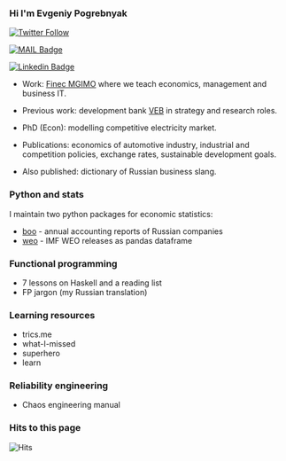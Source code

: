 ### Hi I'm Evgeniy Pogrebnyak

[![Twitter Follow](https://img.shields.io/twitter/follow/PogrebnyakE?label=Follow&style=social)](https://twitter.com/PogrebnyakE)

[![MAIL Badge](https://img.shields.io/badge/-e.pogrebnyak@gmail.com-c14438?style=flat-square&logo=Gmail&logoColor=white&link=mailto:e.pogrebnyak@gmail.com)](mailto:e.pogrebnyak@gmail.com)

[![Linkedin Badge](https://img.shields.io/badge/-eeppoo-blue?style=flat-square&logo=Linkedin&logoColor=white&link=https://www.linkedin.com/in/eeppoo/)](https://www.linkedin.com/in/eeppoo/) 

- Work: [Finec MGIMO](https://finec.mgimo.ru) where we teach economics, management and business IT. 

- Previous work: development bank [VEB](https://veb.ru/) in strategy and research roles. 

- PhD (Econ): modelling competitive electricity market. 

- Publications: economics of automotive industry, industrial and competition policies, exchange rates, 
sustainable development goals.

- Also published: dictionary of Russian business slang.

### Python and stats

I maintain two python packages for economic statistics:

- [boo](https://github.com/ru-corporate/boo/) - annual accounting reports of Russian companies 
- [weo](https://github.com/epogrebnyak/weo-reader) - IMF WEO releases as pandas dataframe

### Functional programming

- 7 lessons on Haskell and a reading list
- FP jargon (my Russian translation)

### Learning resources

- trics.me
- what-I-missed
- superhero
- learn

### Reliability engineering

- Chaos engineering manual

### Hits to this page

![Hits](https://hitcounter.pythonanywhere.com/count/tag.svg?url=https%3A%2F%2Fgithub.com%2Fepogrebnyak%2Fepogrebnyak)
